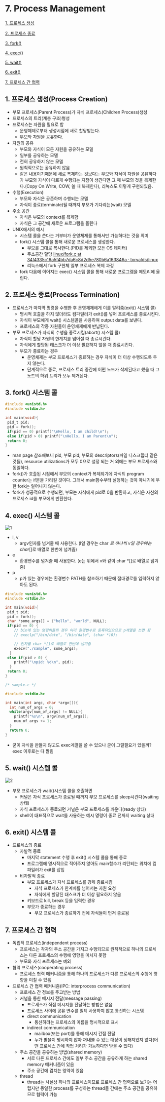 # 7. Process Management

[1. 프로세스 생성](#1-프로세스-생성process-creation)

[2. 프로세스 종료](#2-프로세스-종료process-termination)

[3. fork()](#3-fork-시스템-콜)

[4. exec()](#4-exec-시스템-콜)

[5. wait()](#5-wait-시스템-콜)

[6. exit()](#6-exit-시스템-콜)

[7. 프로세스 간 협력](#7-프로세스-간-협력)

## 1. 프로세스 생성(Process Creation)

- 부모 프로세스(Parent Process)가 자식 프로세스(Children Process)생성
- 프로세스의 트리(계층 구조)형성
- 프로세스는 자원을 필요로 함
  - 운영체제로부터 생성시점에 새로 할당받는다.
  - 부모와 자원을 공유한다.
- 자원의 공유
  - 부모와 자식이 모든 자원을 공유하는 모델
  - 일부를 공유하는 모델
  - 전혀 공유하지 않는 모델
  - 원칙적으로는 공유하지 않음
  - 같은 내용이기때문에 새로 복제하는 것보다는 부모와 자식이 자원을 공유하다가 부모와 자식이 다르게 수행되는 지점이 생긴다면 그 때 부모의 것을 복제한다.(Copy On Write, COW, 쓸 때 복제한다), 리눅스도 이렇게 구현되있음.
- 수행(Execution)
  - 부모와 자식은 공존하며 수행되는 모델
  - 자식이 종료(terminate)될 때까지 부모가 기다리는(wait) 모델
- 주소 공간
  - 자식은 부모의 context를 복제함
  - 자식은 그 공간에 새로온 프로그램을 올린다
- UNIX에서의 예시
  - 시스템 콜을 쓴다는 거부터가 운영체제를 통해서만 가능하다는 것을 의미
  - fork() 시스템 콜을 통해 새로운 프로세스를 생성한다.
    - 부모를 그대로 복사한다.(PID를 제외한 모든 OS 데이터)
    - 주소공간 할당
      [linux/fork.c at 34f4335c16a5f4bb7da6c8d2d5e780b6a163846a · torvalds/linux](https://github.com/torvalds/linux/blob/34f4335c16a5f4bb7da6c8d2d5e780b6a163846a/kernel/fork.c#L1975)
    - 리눅스에서 fork 구현체 일부 프로세스 복제 과정
  - fork 다음에 이어지는 exec() 시스템 콜을 통해 새로운 프로그램을 메모리에 올린다.

## 2. 프로세스 종료(Process Termination)

- 프로세스가 마지막 명령을 수행한 후 운영체제에게 이를 알려줌(exit() 시스템 콜)
  - 명시적 호출을 하지 않더라도 컴파일러가 exit()를 넣어 프로세스를 종료시킨다.
  - 자식이 부모에게 wait() 시스템콜을 사용하여 output data를 보낸다.
  - 프로세스의 각종 자원들이 운영체제에게 반납된다.
- 부모 프로세스가 자식의 수행을 종료시킴(abort() 시스템 콜)
  - 자식이 할당 자원의 한계치를 넘어설 때 종료시킨다.
  - 자식에게 할당된 태스크가 더 이상 필요하지 않을 때 종료시킨다.
  - 부모가 종료하는 경우
    - 운영체제는 부모 프로세스가 종료하는 경우 자식이 더 이상 수행되도록 두지 않는다.
    - 단계적으로 종료, 프로세스 트리 중간에 어떤 노드가 삭제된다고 했을 때 그 노드의 하위 트리가 모두 제거된다.

## 3. fork() 시스템 콜

```c
#include <unistd.h>
#include <stdio.h>

int main(void){
 pid_t pid;
 pid = fork();
 if(pid == 0) printf("\nHello, I am child!\n");
 else if(pid > 0) printf("\nHello, I am Parent\n");
 return 0;
}
```

- man page 참조해보니 pid, 부모 pid, 부모의 descriptors(파일 디스크립터 같은 것들), resource utilizations가 모두 0으로 설정 되는 거 외에는 부모 프로세스와 동일하다.
- fork()가 호출된 시점에서 부모의 context가 복제되기에 자식의 program counter는 if문을 가리킬 것이다. 그래서 main함수부터 실행하는 것이 아니기에 무한 fork는 일어나지 않는다.
- fork가 성공적으로 수행되면, 부모는 자식에게 pid로 0을 반환하고, 자식은 자신의 프로세스 id를 부모에게 반환한다.

## 4. exec() 시스템 콜

![1](https://user-images.githubusercontent.com/48282185/172799070-0fc41eb1-e233-4128-ba05-36cad68652ac.jpeg)

- l, v
  - argv인자를 넘겨줄 때 사용한다. (l일 경우는 char _로 하나씩 v일 경우에는 char_[]로 배열로 한번에 넘겨줌)
- e
  - 환경변수를 넘겨줄 때 사용한다. (e는 위에서 v와 같이 char \*[]로 배열로 넘겨줌)
- p
  - p가 있는 경우에는 환경변수 PATH를 참조하기 때문에 절대경로를 입력하지 않아도 된다.

```c
#include <unistd.h>
#include <stdio.h>

int main(void){
 pid_t pid;
 pid = fork();
 char *some_args[] = {"hello", "world", NULL};
 if(pid == 0) {
    // bin에 있는 명령어들의 경우 이미 환경변수로 등록되있으므로 p계열을 쓰면 됨
    // execlp("/bin/date", "/bin/date", (char *)0);

    // 인자를 char *[]로 배열로 한번에 넘겨줌
    execv("./sample", some_args);
  }
 else if(pid > 0) {
    printf("\npid: %d\n", pid);
  }
 return 0;
}
```

```c
/* sample.c */

#include <stdio.h>

int main(int argc, char *argv[]){
  int num_of_args = 0;
  while(argv[num_of_args] != NULL){
    printf("%s\n", argv[num_of_args]);
    num_of_args += 1;
  }
  return 0;
}
```

- 굳이 자식을 만들지 않고도 exec계열을 쓸 수 있으나 굳이 그럴필요가 있을까? exec 이후로는 다 짤림

## 5. wait() 시스템 콜

![2](https://user-images.githubusercontent.com/48282185/172799095-d0c399b5-653a-4b80-8053-9cc6affb38e3.png)

- 부모 프로세스가 wait()시스템 콜을 호출하면
  - 커널은 자식 프로세스가 종료될 때까지 부모 프로세스를 sleep시킨다(waiting 상태)
  - 자식 프로세스가 종료되면 커널은 부모 프로세스를 깨운다(ready 상태)
  - shell이 대표적으로 wait를 사용하는 예시 명령어 종료 전까지 waiting 상태

## 6. exit() 시스템 콜

- 프로세스의 종료
  - 자발적 종료
    - 마지막 statement 수행 후 exit() 시스템 콜을 통해 종료
    - 프로그램에 명시적으로 적어주지 않아도 main함수가 리턴되는 위치에 컴파일러가 exit를 삽입
  - 비자발적 종료
    - 부모 프로세스가 자식 프로세스를 강제 종료시킴
      - 자식 프로세스가 한계치를 넘어서는 자원 요청
      - 자식에게 할당된 태스크가 더 이상 필요하지 않음
    - 키보드로 kill, break 등을 입력한 경우
    - 부모가 종료하는 경우
      - 부모 프로세스가 종료하기 전에 자식들이 먼저 종료됨

## 7. 프로세스 간 협력

- 독립적 프로세스(independent process)
  - 프로세스는 각자의 주소 공간을 가지고 수행되므로 원칙적으로 하나의 프로세스는 다른 프로세스의 수행에 영향을 미치지 못함
  - 부모와 자식 프로세스는 예외
- 협력 프로세스(cooperating process)
  - 프로세스 협력 메커니즘을 통해 하나의 프로세스가 다른 프로세스의 수행에 영향을 미칠 수 있음
- 프로세스 간 협력 메커니즘(IPC: interprocess communication)
  - 프로세스 간 정보를 주고받는 방법
  - 커널을 통한 메시지 전달(message passing)
    - 프로세스가 직접 메시지를 전달하는 방법은 없음
    - 프로세스 사이에 공유 변수를 일체 사용하지 않고 통신하는 시스템
    - direct communication
      - 통신하려는 프로세스의 이름을 명시적으로 표시
    - indirect communication
      - mailbox(또는 port)를 통해 메시지 간접 전달
      - 누가 받을지 명시하지 않아 꺼내볼 수 있는 대상이 정해져있지 않다(어떤 프로세스 간에 작업 처리가 가능하다면 받을 수 있다)
  - 주소 공간을 공유하는 방법(shared memory)
    - 서로 다른 프로세스 간에도 일부 주소 공간을 공유하게 하는 shared memory 메커니즘이 있음
    - 주소 공간에 겹치는 영역이 있음
  - thread
    - thread는 사실상 하나의 프로세스이므로 프로세스 간 협력으로 보기는 어렵지만 동일한 process를 구성하는 thread들 간에는 주소 공간을 공유하므로 협력이 가능
